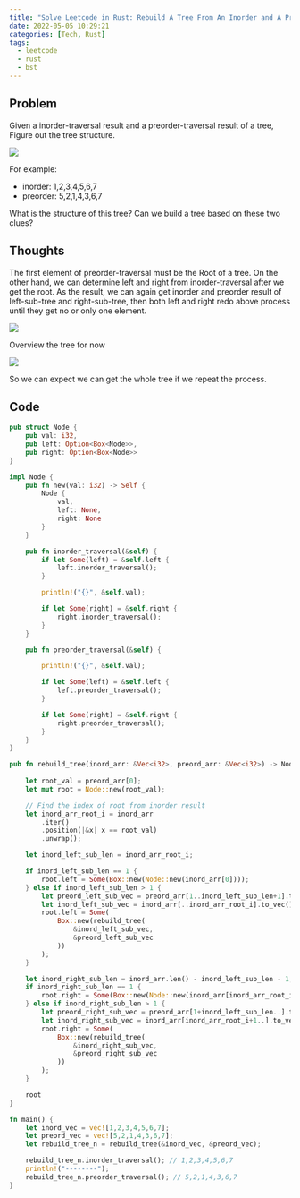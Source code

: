 ```yaml
---
title: "Solve Leetcode in Rust: Rebuild A Tree From An Inorder and A Preorder Traversal"
date: 2022-05-05 10:29:21
categories: [Tech, Rust]
tags:
  - leetcode
  - rust
  - bst
---
```

## Problem
Given a inorder-traversal result and a preorder-traversal result of a tree, Figure out the tree structure.

![](given-inorder-and-preorder.png)

For example:
- inorder: 1,2,3,4,5,6,7
- preorder: 5,2,1,4,3,6,7 

What is the structure of this tree? Can we build a tree based on these two clues?

## Thoughts
The first element of preorder-traversal must be the Root of a tree. On the other hand, we can determine left and right from inorder-traversal after we get the root. As the result, we can again get inorder and preorder result of left-sub-tree and right-sub-tree, then both left and right redo above process until they get no or only one element.

![](process.png)

Overview the tree for now

![](result.png)

So we can expect we can get the whole tree if we repeat the process.

## Code

```rust
pub struct Node {
    pub val: i32,
    pub left: Option<Box<Node>>,
    pub right: Option<Box<Node>>
}

impl Node {
    pub fn new(val: i32) -> Self {
        Node { 
            val,
            left: None,
            right: None
        }
    }

    pub fn inorder_traversal(&self) {
        if let Some(left) = &self.left {
            left.inorder_traversal();
        }

        println!("{}", &self.val);

        if let Some(right) = &self.right {
            right.inorder_traversal();
        }
    }

    pub fn preorder_traversal(&self) {

        println!("{}", &self.val);

        if let Some(left) = &self.left {
            left.preorder_traversal();
        }

        if let Some(right) = &self.right {
            right.preorder_traversal();
        }
    }
}

pub fn rebuild_tree(inord_arr: &Vec<i32>, preord_arr: &Vec<i32>) -> Node {
        
    let root_val = preord_arr[0];
    let mut root = Node::new(root_val);

    // Find the index of root from inorder result
    let inord_arr_root_i = inord_arr
        .iter()
        .position(|&x| x == root_val)
        .unwrap();

    let inord_left_sub_len = inord_arr_root_i;

    if inord_left_sub_len == 1 {
        root.left = Some(Box::new(Node::new(inord_arr[0])));
    } else if inord_left_sub_len > 1 {
        let preord_left_sub_vec = preord_arr[1..inord_left_sub_len+1].to_vec();
        let inord_left_sub_vec = inord_arr[..inord_arr_root_i].to_vec();
        root.left = Some(
            Box::new(rebuild_tree(
                &inord_left_sub_vec,
                &preord_left_sub_vec
            ))
        );
    }

    let inord_right_sub_len = inord_arr.len() - inord_left_sub_len - 1;
    if inord_right_sub_len == 1 {
        root.right = Some(Box::new(Node::new(inord_arr[inord_arr_root_i + 1])));
    } else if inord_right_sub_len > 1 {
        let preord_right_sub_vec = preord_arr[1+inord_left_sub_len..].to_vec();
        let inord_right_sub_vec = inord_arr[inord_arr_root_i+1..].to_vec();
        root.right = Some(
            Box::new(rebuild_tree(
                &inord_right_sub_vec,
                &preord_right_sub_vec
            ))
        );
    }

    root
}

fn main() {
    let inord_vec = vec![1,2,3,4,5,6,7];
    let preord_vec = vec![5,2,1,4,3,6,7];
    let rebuild_tree_n = rebuild_tree(&inord_vec, &preord_vec);

    rebuild_tree_n.inorder_traversal(); // 1,2,3,4,5,6,7
    println!("--------");
    rebuild_tree_n.preorder_traversal(); // 5,2,1,4,3,6,7
}
```